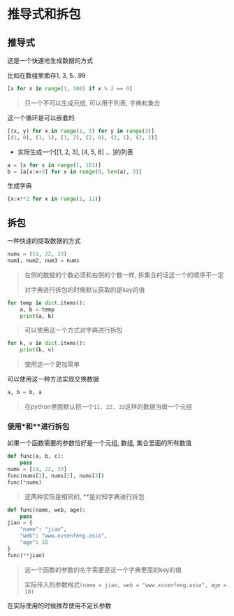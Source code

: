 # 推导式和拆包

## 推导式

这是一个快速地生成数据的方式

比如在数组里面存1, 3, 5...99

```python
[x for x in range(1, 100) if x % 2 == 0]
```

> 只一个不可以生成元组, 可以用于列表, 字典和集合

这一个循环是可以嵌套的

```python
[(x, y) for x in range(1, 3) for y in range(3)]
[(1, 0), (1, 1), (1, 2), (2, 0), (2, 1), (2, 2)]
```

+ 实际生成一个[[1, 2, 3], [4, 5, 6] ... ]的列表

```python
a = [x for x in range(1, 101)]
b = [a[x:x+3] for x in range(0, len(a), 3)]
```

生成字典

```python
{x:x**2 for x in range(1, 11)}
```

## 拆包

一种快速的提取数据的方式

```python
nums = (11, 22, 33)
num1, num2, num3 = nums
```

> 左侧的数据的个数必须和右侧的个数一样, 拆集合的话这一个的顺序不一定
>
> 对字典进行拆包的时候默认获取的是key的值

```python
for temp in dict.items():
    a, b = temp
    print(a, b)
```

> 可以使用这一个方式对字典进行拆包

```python
for k, v in dict.items():
    print(k, v)
```

> 使用这一个更加简单

可以使用这一种方法实现交换数据

```python
a, b = b, a
```

> 在python里面默认把一个`11, 22, 33`这样的数据当做一个元组

### 使用*和**进行拆包

如果一个函数需要的参数恰好是一个元组, 数组, 集合里面的所有数值

```python
def func(a, b, c):
    pass
nums = [11, 22, 33]
func(nums[1], nums[2], nums[3])
func(*nums)
```

> 这两种实际是相同的, **是对知字典进行拆包

```python
def func(name, web, age):
    pass
jiao = {
    "name": "jiao", 
    "web": "www.xvsenfeng.asia", 
    "age": 18
}
func(**jiao)
```

> 这一个函数的参数的名字需要是这一个字典里面的key的值
>
> 实际传入的参数格式`(name = jiao, web = "www.xvsenfeng.asia", age = 18)`

在实际使用的时候推荐使用不定长参数
